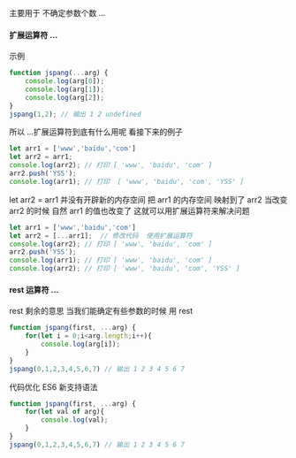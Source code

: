 

主要用于 不确定参数个数 ...

#### 扩展运算符 ...

示例 

```javascript
function jspang(...arg) {
	console.log(arg[0]);
	console.log(arg[1]);
	console.log(arg[2]);
}
jspang(1,2); // 输出 1 2 undefined
```

所以 ...扩展运算符到底有什么用呢  看接下来的例子

```javascript
let arr1 = ['www','baidu','com']
let arr2 = arr1;
console.log(arr2); // 打印 [ 'www', 'baidu', 'com' ]
arr2.push('YSS');
console.log(arr1); // 打印  [ 'www', 'baidu', 'com', 'YSS' ]  
```

let arr2 = arr1   并没有开辟新的内存空间 把 arr1 的内存空间 映射到了 arr2  当改变arr2 的时候 自然 arr1 的值也改变了    这就可以用扩展运算符来解决问题

```javascript
let arr1 = ['www','baidu','com']
let arr2 = [...arr1];  // 修改代码  使用扩展运算符
console.log(arr2); // 打印 [ 'www', 'baidu', 'com' ]
arr2.push('YSS');
console.log(arr1); // 打印 [ 'www', 'baidu', 'com' ]
console.log(arr2); // 打印 [ 'www', 'baidu', 'com', 'YSS' ]
```

#### rest 运算符  ...

rest  剩余的意思  当我们能确定有些参数的时候  用  rest 

```javascript
function jspang(first, ...arg) {
	for(let i = 0;i<arg.length;i++){
		console.log(arg[i]);
	}
}
jspang(0,1,2,3,4,5,6,7) // 输出 1 2 3 4 5 6 7
```

代码优化  ES6 新支持语法

```javascript
function jspang(first, ...arg) {
	for(let val of arg){
		console.log(val);
	}
}
jspang(0,1,2,3,4,5,6,7) // 输出 1 2 3 4 5 6 7
```

